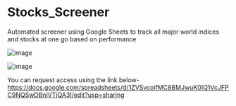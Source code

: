 # Stocks_Screener
Automated screener using Google Sheets to track all major world indices and stocks at one go based on performance

![image](https://github.com/user-attachments/assets/7c35f5ac-8797-4141-89a5-a9095283a419)



![image](https://github.com/user-attachments/assets/bb851325-362d-46fd-a497-4cad16564879)


You can request access using the link below- https://docs.google.com/spreadsheets/d/1ZVSvcoifMC8BMJwuK0IQ1VcJFPC9NQSwDBnlVTjQA3I/edit?usp=sharing
